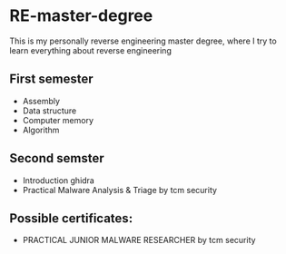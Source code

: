 # RE-master-degree
This is my personally reverse engineering master degree, where I try to learn everything about reverse engineering


## First semester 

- Assembly
- Data structure 
- Computer memory 
- Algorithm


## Second semster 
- Introduction ghidra
- Practical Malware Analysis & Triage by tcm security




## Possible certificates: 

- PRACTICAL JUNIOR MALWARE RESEARCHER by tcm security
